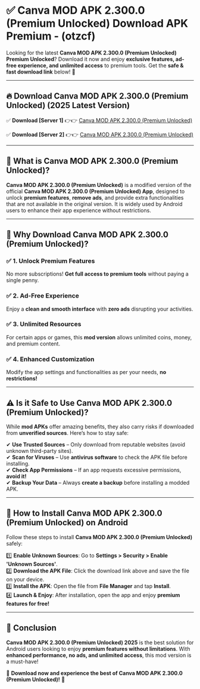 
# ✅ Canva MOD APK 2.300.0 (Premium Unlocked) Download APK Premium -  (otzcf) 

Looking for the latest **Canva MOD APK 2.300.0 (Premium Unlocked) Premium Unlocked**? Download it now and enjoy **exclusive features, ad-free experience, and unlimited access** to premium tools. Get the **safe & fast download link** below! 🚀

---

## 🔥 Download Canva MOD APK 2.300.0 (Premium Unlocked) (2025 Latest Version)

✅ **Download [Server 1]** 👉👉 [Canva MOD APK 2.300.0 (Premium Unlocked) ](https://apkcomod.com?title=Canva_MOD_APK_2.300.0_(Premium_Unlocked))  

✅ **Download [Server 2]** 👉👉 [Canva MOD APK 2.300.0 (Premium Unlocked) ](https://apkcomod.com?title=Canva_MOD_APK_2.300.0_(Premium_Unlocked))  


---

## 📌 What is Canva MOD APK 2.300.0 (Premium Unlocked)?

**Canva MOD APK 2.300.0 (Premium Unlocked)** is a modified version of the official **Canva MOD APK 2.300.0 (Premium Unlocked) App**, designed to unlock **premium features**, **remove ads**, and provide extra functionalities that are not available in the original version. It is widely used by Android users to enhance their app experience without restrictions.

---

## 🌟 Why Download Canva MOD APK 2.300.0 (Premium Unlocked)?

### ✅ 1. Unlock Premium Features
No more subscriptions! **Get full access to premium tools** without paying a single penny.

### ✅ 2. Ad-Free Experience
Enjoy a **clean and smooth interface** with **zero ads** disrupting your activities.

### ✅ 3. Unlimited Resources
For certain apps or games, this **mod version** allows unlimited coins, money, and premium content.

### ✅ 4. Enhanced Customization
Modify the app settings and functionalities as per your needs, **no restrictions!**

---

## ⚠️ Is it Safe to Use Canva MOD APK 2.300.0 (Premium Unlocked)?

While **mod APKs** offer amazing benefits, they also carry risks if downloaded from **unverified sources**. Here’s how to stay safe:

✔ **Use Trusted Sources** – Only download from reputable websites (avoid unknown third-party sites).  
✔ **Scan for Viruses** – Use **antivirus software** to check the APK file before installing.  
✔ **Check App Permissions** – If an app requests excessive permissions, **avoid it!**  
✔ **Backup Your Data** – Always **create a backup** before installing a modded APK.

---

## 📲 How to Install Canva MOD APK 2.300.0 (Premium Unlocked) on Android

Follow these steps to install **Canva MOD APK 2.300.0 (Premium Unlocked)** safely:

1️⃣ **Enable Unknown Sources**: Go to **Settings > Security > Enable 'Unknown Sources'**.  
2️⃣ **Download the APK File**: Click the download link above and save the file on your device.  
3️⃣ **Install the APK**: Open the file from **File Manager** and tap **Install**.  
4️⃣ **Launch & Enjoy**: After installation, open the app and enjoy **premium features for free!**

---

## 🚀 Conclusion

**Canva MOD APK 2.300.0 (Premium Unlocked) 2025** is the best solution for Android users looking to enjoy **premium features without limitations**. With **enhanced performance, no ads, and unlimited access**, this mod version is a must-have!

🔻 **Download now and experience the best of Canva MOD APK 2.300.0 (Premium Unlocked)!** 🔻

